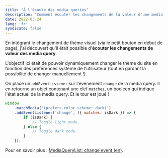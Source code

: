 ```yaml
---
title: "À l'écoute des media queries"
description: "Comment écouter les changements de la valeur d'une media query en JavaScript"
date: 2022-03-24
lang: 'fr'
syndicate: false
---
```


En intégrant le changement de thème visuel (via le petit bouton en début de page), j'ai découvert qu'il était possible d'**écouter les changements de valeur des media query**.

L'objectif ici était de pouvoir dynamiquement changer le thème du site en fonction des préférences système de l'utilisateur (tout en gardant la possibilité de changer manuellement !).

On place un `addEventListener` sur l'événement `change` de la media query. Il en retourne un objet contenant une clef `matches`, un booléen qui indique l'état actuel de la media query. Et le tour est joué !

```javascript
window
	.matchMedia('(prefers-color-scheme: dark)')
	.addEventListener('change', ({ matches: isDark }) => {
		if (isDark) {
			// Toggle light mode.
		} else {
			// Toggle dark mode.
		}
	});
```

Pour en savoir plus : [MediaQueryList: change event (en)](https://developer.mozilla.org/en-US/docs/Web/API/MediaQueryList/change_event).
